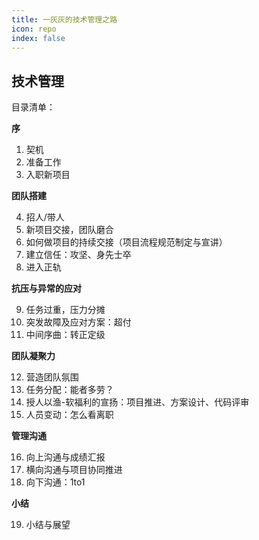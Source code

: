 ```yaml
---
title: 一灰灰的技术管理之路
icon: repo
index: false
---
```


## 技术管理

目录清单：

**序**

01. 契机
02. 准备工作
03. 入职新项目

**团队搭建**

04. 招人/带人
05. 新项目交接，团队磨合
06. 如何做项目的持续交接（项目流程规范制定与宣讲）
07. 建立信任：攻坚、身先士卒
08. 进入正轨

**抗压与异常的应对**

09. 任务过重，压力分摊
10. 突发故障及应对方案：超付
11. 中间序曲：转正定级

**团队凝聚力**

12. 营造团队氛围
13. 任务分配：能者多劳？
14. 授人以渔-软福利的宣扬：项目推进、方案设计、代码评审
15. 人员变动：怎么看离职

**管理沟通**

16. 向上沟通与成绩汇报
17. 横向沟通与项目协同推进
18. 向下沟通：1to1

**小结**

19. 小结与展望